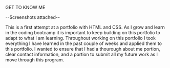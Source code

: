 GET TO KNOW ME 

--Screenshots attached--

This is a first attempt at a portfolio with HTML and CSS. 
As I grow and learn in the coding bootcamp it is important to keep building on this portfolio to adapt to what I am learning. 
Throughout working on this portfolio I took everything I have learned in the past couple of weeks and applied them to this portfolio. 
I wanted to ensure that I had a thourough about me portion, clear contact information, and a portion to submit all my future work as I move through this program. 


